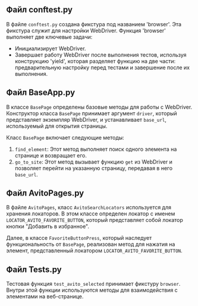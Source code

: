 
## Файл conftest.py

В файле `conftest.py` создана фикстура под названием 'browser'. Эта фикстура служит для настройки WebDriver. Функция 'browser' выполняет две ключевые задачи:
- Инициализирует WebDriver.
- Завершает работу WebDriver после выполнения тестов, используя конструкцию 'yield', которая разделяет функцию на две части: предварительную настройку перед тестами и завершение после их выполнения.

## Файл BaseApp.py

В классе `BasePage` определены базовые методы для работы с WebDriver. Конструктор класса `BasePage` принимает аргумент `driver`, который представляет экземпляр WebDriver, и устанавливает `base_url`, используемый для открытия страницы.

Класс `BasePage` включает следующие методы:
1. `find_element`: Этот метод выполняет поиск одного элемента на странице и возвращает его.
2. `go_to_site`: Этот метод вызывает функцию `get` из WebDriver и позволяет перейти на указанную страницу, передавая в него `base_url`.

## Файл AvitoPages.py

В файле `AvitoPages`, класс `AvitoSearchLocators` используется для хранения локаторов. В этом классе определен локатор с именем `LOCATOR_AVITO_FAVORITE_BUTTON`, который представляет собой локатор кнопки "Добавить в избранное".

Далее, в классе `FavoriteButtonPress`, который наследует функциональность от `BasePage`, реализован метод для нажатия на элемент, представленный локатором `LOCATOR_AVITO_FAVORITE_BUTTON`.

## Файл Tests.py

Тестовая функция `test_avito_selected` принимает фикстуру `browser`. Внутри этой функции используются методы для взаимодействия с элементами на веб-странице.
